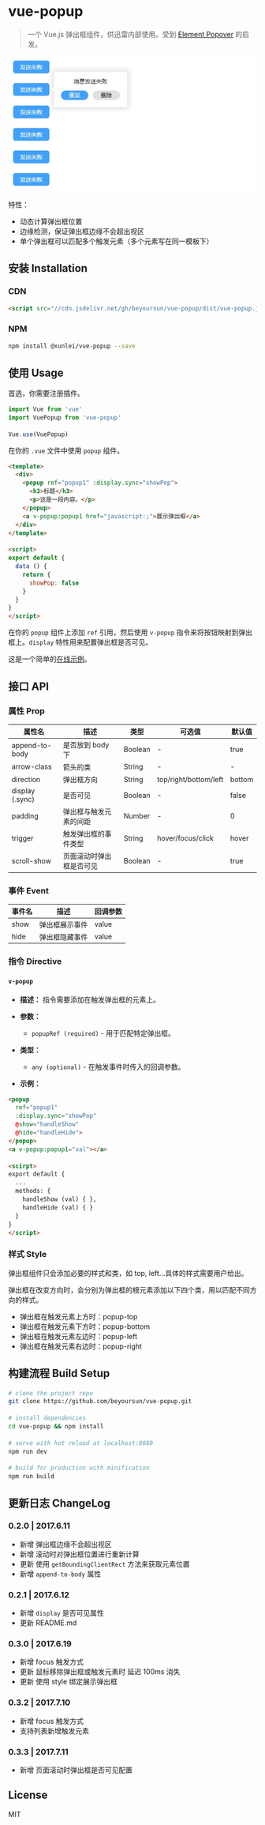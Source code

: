 # vue-popup

> 一个 Vue.js 弹出框组件，供迅雷内部使用。受到 [Element Popover](http://element.eleme.io/#/zh-CN/component/popover) 的启发。

![popup](./popup.jpg)

特性：

- 动态计算弹出框位置
- 边缘检测，保证弹出框边缘不会超出视区
- 单个弹出框可以匹配多个触发元素（多个元素写在同一模板下）

## 安装 Installation

### CDN

```html
<script src="//cdn.jsdelivr.net/gh/beyoursun/vue-popup/dist/vue-popup.js"></script>
```

### NPM

```bash
npm install @xunlei/vue-popup --save
```

## 使用 Usage

首选，你需要注册插件。

```js
import Vue from 'vue'
import VuePopup from 'vue-popup'

Vue.use(VuePopup)
```

在你的 `.vue` 文件中使用 `popup` 组件。

```html
<template>
  <div>
    <popup ref="popup1" :display.sync="showPop">
      <h3>标题</h3>
      <p>这是一段内容。</p>
    </popup>
    <a v-popup:popup1 href="javascript:;">展示弹出框</a>
  </div>
</template>

<script>
export default {
  data () {
    return {
      showPop: false
    }
  }
}
</script>
```

在你的 `popup` 组件上添加 `ref` 引用，然后使用 `v-popup` 指令来将按钮映射到弹出框上。`display` 特性用来配置弹出框是否可见。

这是一个简单的[在线示例](https://jsfiddle.net/bbsun/ftdtdu3r/)。

## 接口 API

### 属性 Prop

属性名 | 描述 | 类型 | 可选值 | 默认值
-- | -- | -- | -- | --
append-to-body | 是否放到 body 下 | Boolean | - | true
arrow-class | 箭头的类 | String | - | -
direction | 弹出框方向 | String | top/right/bottom/left | bottom
display (.sync) | 是否可见 | Boolean | - | false
padding | 弹出框与触发元素的间距 | Number | - | 0
trigger | 触发弹出框的事件类型 | String | hover/focus/click | hover
scroll-show | 页面滚动时弹出框是否可见 | Boolean | - | true 

### 事件 Event

事件名 | 描述 | 回调参数
-- | -- | --
show | 弹出框展示事件 | value
hide | 弹出框隐藏事件 | value

### 指令 Directive

#### `v-popup`

- **描述：** 指令需要添加在触发弹出框的元素上。

- **参数：**
  - `popupRef (required)` - 用于匹配特定弹出框。

- **类型：**
  - `any (optional)` - 在触发事件时传入的回调参数。

- **示例：**

```html
<popup
  ref="popup1"
  :display.sync="showPop"
  @show="handleShow"
  @hide="handleHide">
</popup>
<a v-popup:popup1="val"></a>

<scirpt>
export default {
  ...
  methods: {
    handleShow (val) { },
    handleHide (val) { }
  }
}
</script>
```

### 样式 Style

弹出框组件只会添加必要的样式和类，如 top, left...具体的样式需要用户给出。

弹出框在改变方向时，会分别为弹出框的根元素添加以下四个类，用以匹配不同方向的样式。

- 弹出框在触发元素上方时：popup-top
- 弹出框在触发元素下方时：popup-bottom
- 弹出框在触发元素左边时：popup-left
- 弹出框在触发元素右边时：popup-right

## 构建流程 Build Setup

```bash
# clone the project repo
git clone https://github.com/beyoursun/vue-popup.git

# install dependencies
cd vue-popup && npm install

# serve with hot reload at localhost:8080
npm run dev

# build for production with minification
npm run build
```

## 更新日志 ChangeLog

### 0.2.0 | 2017.6.11

- 新增 弹出框边缘不会超出视区
- 新增 滚动时对弹出框位置进行重新计算
- 更新 使用 `getBoundingClientRect` 方法来获取元素位置
- 新增 `append-to-body` 属性

### 0.2.1 | 2017.6.12

- 新增 `display` 是否可见属性
- 更新 README.md

### 0.3.0 | 2017.6.19

- 新增 focus 触发方式
- 更新 鼠标移除弹出框或触发元素时 延迟 100ms 消失
- 更新 使用 style 绑定展示弹出框

### 0.3.2 | 2017.7.10

- 新增 focus 触发方式
- 支持列表新增触发元素

### 0.3.3 | 2017.7.11

- 新增 页面滚动时弹出框是否可见配置

## License

MIT

